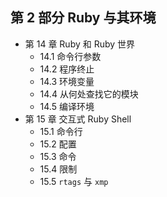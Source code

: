 ## 第 2 部分 Ruby 与其环境

* 第 14 章 Ruby 和 Ruby 世界
    * 14.1 命令行参数
    * 14.2 程序终止
    * 14.3 环境变量
    * 14.4 从何处查找它的模块
    * 14.5 编译环境
* 第 15 章 交互式 Ruby Shell
    * 15.1 命令行
    * 15.2 配置
    * 15.3 命令
    * 15.4 限制
    * 15.5 `rtags` 与 `xmp`